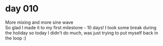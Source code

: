 # day 010
More mixing and more sine wave<br>
So glad I made it to my first milestone - 10 days! I took some break during the holiday so today I didn't do much, was just trying to put myself back in the loop :) 